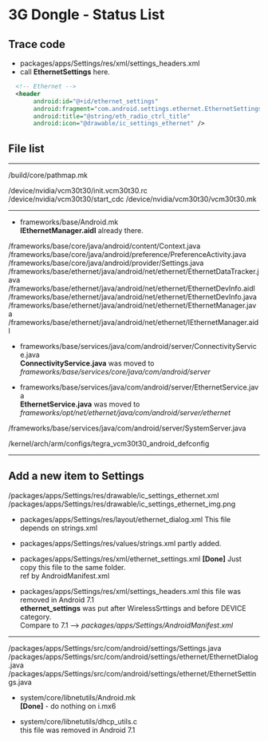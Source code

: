 # 3G Dongle - Status List


## Trace code 

* packages/apps/Settings/res/xml/settings_headers.xml
* call __EthernetSettings__ here.  

```xml 
  <!-- Ethernet -->
  <header
       android:id="@+id/ethernet_settings"
       android:fragment="com.android.settings.ethernet.EthernetSettings"
       android:title="@string/eth_radio_ctrl_title"
       android:icon="@drawable/ic_settings_ethernet" />
```



## File list
--------------------------------------

/build/core/pathmap.mk

/device/nvidia/vcm30t30/init.vcm30t30.rc
/device/nvidia/vcm30t30/start_cdc
/device/nvidia/vcm30t30/vcm30t30.mk

--------------------------------------

* frameworks/base/Android.mk  
__IEthernetManager.aidl__ already there.


/frameworks/base/core/java/android/content/Context.java
/frameworks/base/core/java/android/preference/PreferenceActivity.java
/frameworks/base/core/java/android/provider/Settings.java
/frameworks/base/ethernet/java/android/net/ethernet/EthernetDataTracker.java
/frameworks/base/ethernet/java/android/net/ethernet/EthernetDevInfo.aidl
/frameworks/base/ethernet/java/android/net/ethernet/EthernetDevInfo.java
/frameworks/base/ethernet/java/android/net/ethernet/EthernetManager.java
/frameworks/base/ethernet/java/android/net/ethernet/IEthernetManager.aidl

* frameworks/base/services/java/com/android/server/ConnectivityService.java  
__ConnectivityService.java__ was moved to _frameworks/base/services/core/java/com/android/server_


* frameworks/base/services/java/com/android/server/EthernetService.java  
__EthernetService.java__ was moved to _frameworks/opt/net/ethernet/java/com/android/server/ethernet_


/frameworks/base/services/java/com/android/server/SystemServer.java


/kernel/arch/arm/configs/tegra_vcm30t30_android_defconfig



---------------------------------------------
## Add a new item to Settings

/packages/apps/Settings/res/drawable/ic_settings_ethernet.xml
/packages/apps/Settings/res/drawable/ic_settings_ethernet_img.png


* packages/apps/Settings/res/layout/ethernet_dialog.xml
This file depends on strings.xml


* packages/apps/Settings/res/values/strings.xml
partly added.


* packages/apps/Settings/res/xml/ethernet_settings.xml
__[Done]__ Just copy this file to the same folder.  
ref by AndroidManifest.xml



* packages/apps/Settings/res/xml/settings_headers.xml
this file was removed in Android 7.1  
__ethernet_settings__ was put after WirelessSrttings and before DEVICE category.  
Compare to 7.1 --> _packages/apps/Settings/AndroidManifest.xml_


----------------------------------------------

/packages/apps/Settings/src/com/android/settings/Settings.java
/packages/apps/Settings/src/com/android/settings/ethernet/EthernetDialog.java
/packages/apps/Settings/src/com/android/settings/ethernet/EthernetSettings.java


* system/core/libnetutils/Android.mk  
__[Done]__ - do nothing on i.mx6  


* system/core/libnetutils/dhcp_utils.c  
this file was removed in Android 7.1  




